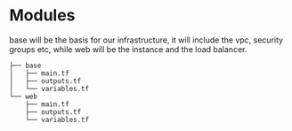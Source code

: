 # Modules 

base will be the basis for our infrastructure, it will include the vpc, security groups etc, while web will be the instance and the load balancer.

```
├── base
│   ├── main.tf
│   ├── outputs.tf
│   └── variables.tf
└── web
    ├── main.tf
    ├── outputs.tf
    └── variables.tf
```
